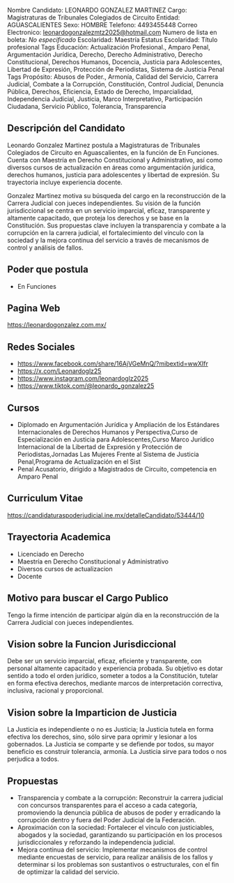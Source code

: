 Nombre Candidato: LEONARDO GONZALEZ MARTINEZ
Cargo: Magistraturas de Tribunales Colegiados de Circuito
Entidad: AGUASCALIENTES
Sexo: HOMBRE
Telefono: 4493455448
Correo Electronico: leonardogonzalezmtz2025@hotmail.com
Numero de lista en boleta: *No especificado*
Escolaridad: Maestría
Estatus Escolaridad: Título profesional
Tags Educación: Actualización Profesional., Amparo Penal, Argumentación Jurídica, Derecho, Derecho Administrativo, Derecho Constitucional, Derechos Humanos, Docencia, Justicia para Adolescentes, Libertad de Expresión, Protección de Periodistas, Sistema de Justicia Penal
Tags Propósito: Abusos de Poder., Armonía, Calidad del Servicio, Carrera Judicial, Combate a la Corrupción, Constitución, Control Judicial, Denuncia Pública, Derechos, Eficiencia, Estado de Derecho, Imparcialidad, Independencia Judicial, Justicia, Marco Interpretativo, Participación Ciudadana, Servicio Público, Tolerancia, Transparencia


## Descripción del Candidato 

Leonardo Gonzalez Martinez postula a Magistraturas de Tribunales Colegiados de Circuito en Aguascalientes, en la función de En Funciones. Cuenta con Maestría en Derecho Constitucional y Administrativo, así como diversos cursos de actualización en áreas como argumentación jurídica, derechos humanos, justicia para adolescentes y libertad de expresión. Su trayectoria incluye experiencia docente.

Gonzalez Martinez motiva su búsqueda del cargo en la reconstrucción de la Carrera Judicial con jueces independientes. Su visión de la función jurisdiccional se centra en un servicio imparcial, eficaz, transparente y altamente capacitado, que proteja los derechos y se base en la Constitución. Sus propuestas clave incluyen la transparencia y combate a la corrupción en la carrera judicial, el fortalecimiento del vínculo con la sociedad y la mejora continua del servicio a través de mecanismos de control y análisis de fallos.


## Poder que postula

- En Funciones


## Pagina Web

https://leonardogonzalez.com.mx/


## Redes Sociales

- https://www.facebook.com/share/16AjVGeMnQ/?mibextid=wwXIfr
- https://x.com/Leonardoglz25
- https://www.instagram.com/leonardoglz2025
- https://www.tiktok.com/@leonardo_gonzalez25


## Cursos

- Diplomado en Argumentación Jurídica y Ampliación de los Estándares Internacionales de Derechos Humanos y Perspectiva,Curso de Especialización en Justicia para Adolescentes,Curso Marco Jurídico Internacional de la Libertad de Expresión y Protección de Periodistas,Jornadas Las Mujeres Frente al Sistema de Justicia Penal,Programa de Actualización en el Sist
- Penal Acusatorio, dirigido a Magistrados de Circuito, competencia en Amparo Penal


## Curriculum Vitae

https://candidaturaspoderjudicial.ine.mx/detalleCandidato/53444/10


## Trayectoria Academica

- Licenciado en Derecho
- Maestría en Derecho Constitucional y Administrativo
- Diversos cursos de actualizacion
- Docente


## Motivo para buscar el Cargo Publico

Tengo la firme intención de participar algún día en la reconstrucción de la Carrera Judicial con jueces independientes.


## Vision sobre la Funcion Jurisdiccional

Debe ser un servicio imparcial, eficaz, eficiente y transparente, con personal altamente capacitado y experiencia probada. Su objetivo es dotar sentido a todo el orden jurídico, someter a todos a la Constitución, tutelar en forma efectiva derechos, mediante marcos de interpretación correctiva, inclusiva, racional y proporcional.


## Vision sobre la Imparticion de Justicia

La Justicia es independiente o no es Justicia; la Justicia tutela en forma efectiva los derechos, sino, sólo sirve para oprimir y lesionar a los gobernados. La Justicia se comparte y se defiende por todos, su mayor beneficio es construir tolerancia, armonía. La Justicia sirve para todos o nos perjudica a todos.


## Propuestas

- Transparencia y combate a la corrupción: Reconstruir la carrera judicial con concursos transparentes para el acceso a cada categoría, promoviendo la denuncia pública de abusos de poder y erradicando la corrupción dentro y fuera del Poder Judicial de la Federación.
- Aproximación con la sociedad: Fortalecer el vínculo con justiciables, abogados y la sociedad, garantizando su participación en los procesos jurisdiccionales y reforzando la independencia judicial.
- Mejora continua del servicio: Implementar mecanismos de control mediante encuestas de servicio, para realizar análisis  de los fallos y determinar si los problemas son sustantivos o estructurales, con el fin de optimizar la calidad del servicio.

